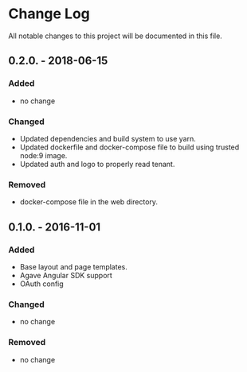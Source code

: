 # Change Log
All notable changes to this project will be documented in this file.

## 0.2.0. - 2018-06-15

### Added
- no change

### Changed
- Updated dependencies and build system to use yarn.  
- Updated dockerfile and docker-compose file to build using trusted node:9 image.  
- Updated auth and logo to properly read tenant.  

### Removed
- docker-compose file in the web directory.  


## 0.1.0. - 2016-11-01

### Added
- Base layout and page templates.
- Agave Angular SDK support
- OAuth config

### Changed
- no change 

### Removed
- no change